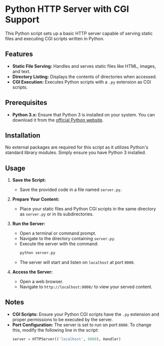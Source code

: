 # Python HTTP Server with CGI Support

This Python script sets up a basic HTTP server capable of serving static files and executing CGI scripts written in Python.

## Features

- **Static File Serving:** Handles and serves static files like HTML, images, and text.
- **Directory Listing:** Displays the contents of directories when accessed.
- **CGI Execution:** Executes Python scripts with a `.py` extension as CGI scripts.

## Prerequisites

- **Python 3.x:** Ensure that Python 3 is installed on your system. You can download it from the [official Python website](https://www.python.org/).

## Installation

No external packages are required for this script as it utilizes Python's standard library modules. Simply ensure you have Python 3 installed.

## Usage

1. **Save the Script:**
   - Save the provided code in a file named `server.py`.

2. **Prepare Your Content:**
   - Place your static files and Python CGI scripts in the same directory as `server.py` or in its subdirectories.

3. **Run the Server:**
   - Open a terminal or command prompt.
   - Navigate to the directory containing `server.py`.
   - Execute the server with the command:
     ```bash
     python server.py
     ```
   - The server will start and listen on `localhost` at port `8000`.

4. **Access the Server:**
   - Open a web browser.
   - Navigate to `http://localhost:8000/` to view your served content.

## Notes

- **CGI Scripts:** Ensure your Python CGI scripts have the `.py` extension and proper permissions to be executed by the server.
- **Port Configuration:** The server is set to run on port `8000`. To change this, modify the following line in the script:
  ```python
  server = HTTPServer(('localhost', 8000), Handler)
